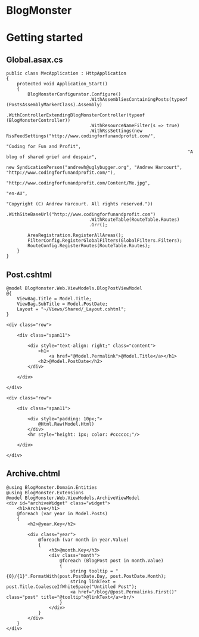 BlogMonster
===========

# Getting started

## Global.asax.cs

    public class MvcApplication : HttpApplication
    {
        protected void Application_Start()
        {
            BlogMonsterConfigurator.Configure()
                                   .WithAssembliesContainingPosts(typeof (PostsAssemblyMarkerClass).Assembly)
                                   .WithControllerExtendingBlogMonsterController(typeof (BlogMonsterController))
                                   .WithResourceNameFilter(s => true)
                                   .WithRssSettings(new RssFeedSettings("http://www.codingforfunandprofit.com/",
                                                                        "Coding for Fun and Profit",
                                                                        "A blog of shared grief and despair",
                                                                        new SyndicationPerson("andrewh@uglybugger.org", "Andrew Harcourt", "http://www.codingforfunandprofit.com/"),
                                                                        "http://www.codingforfunandprofit.com/Content/Me.jpg",
                                                                        "en-AU",
                                                                        "Copyright (C) Andrew Harcourt. All rights reserved."))
                                   .WithSiteBaseUrl("http://www.codingforfunandprofit.com")
                                   .WithRouteTable(RouteTable.Routes)
                                   .Grr();

            AreaRegistration.RegisterAllAreas();
            FilterConfig.RegisterGlobalFilters(GlobalFilters.Filters);
            RouteConfig.RegisterRoutes(RouteTable.Routes);
        }
    }

## Post.cshtml

	@model BlogMonster.Web.ViewModels.BlogPostViewModel
	@{
		ViewBag.Title = Model.Title;
		ViewBag.SubTitle = Model.PostDate;
		Layout = "~/Views/Shared/_Layout.cshtml";
	}

	<div class="row">

		<div class="span11">

			<div style="text-align: right;" class="content">
				<h1>
					<a href="@Model.Permalink">@Model.Title</a></h1>
				<h2>@Model.PostDate</h2>
			</div>

		</div>

	</div>

	<div class="row">

		<div class="span11">

			<div style="padding: 10px;">
				@Html.Raw(Model.Html)
			</div>
			<hr style="height: 1px; color: #cccccc;"/>

		</div>

	</div>

## Archive.chtml

	@using BlogMonster.Domain.Entities
	@using BlogMonster.Extensions
	@model BlogMonster.Web.ViewModels.ArchiveViewModel
	<div id="archiveWidget" class="widget">
		<h1>Archive</h1>
		@foreach (var year in Model.Posts)
		{
			<h2>@year.Key</h2>

			<div class="year">
				@foreach (var month in year.Value)
				{
					<h3>@month.Key</h3>
					<div class="month">
						@foreach (BlogPost post in month.Value)
						{
							string tooltip = "{0}/{1}".FormatWith(post.PostDate.Day, post.PostDate.Month);
							string linkText = post.Title.CoalesceIfWhiteSpace("Untitled Post");
							<a href="/blog/@post.Permalinks.First()" class="post" title="@tooltip">@linkText</a><br/>
						}
					</div>
				}
			</div>
		}
	</div>
